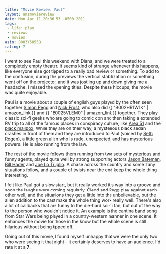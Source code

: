 ```yaml
---
title: "Movie Review: Paul"
layout: amzmoviereview
date: Mon Apr 11 20:36:53 -0500 2011
tags:
 - life::play
 - reviews
 - movies
asin: B003Y5H55Q
rating: 7
---
```

I went to see Paul this weekend with Diana, and we were treated to a
completely empty theater.  It seems kind of strange whenever this
happens, like everyone else got tipped to a really bad review or
something.  To add to the confusion, during the previews the vertical
stabilization or something went off on the projector, and it was
jostling up and down giving me a headache.  I missed the opening
titles.  Despite these hiccups, the movie was quite enjoyable.

Paul is a movie about a couple of english guys played by the often
seen together [Simon Pegg](http://www.imdb.com/name/nm0670408/) and [Nick Frost](http://www.imdb.com/name/nm0296545/), who also did 
{{ "B002HR1W1K" | amazon_link }} and 
{{ "B0025VLEM0" | amazon_link }} together.  They play classic sci-fi geeks who are
going to comic con and then taking a extended RV trip to all of the famous places
in conspiracy culture, like [Area
51](http://en.wikipedia.org/wiki/Area_51) and the [black
mailbox](http://www.dreamlandresort.com/area51/mailbox.html),
While they are on their way, a mysterious black sedan crashes in front
of them and they are introduced to Paul (voiced by [Seth
Rogen](http://www.imdb.com/name/nm0736622/)), a
little green alien who is rude, unexpected, and has mysterious powers.
He is also running from the law.

The rest of the movie follows them running from two sets of mysterious
and funny agents,
played quite well by strong supporting actors [Jason
Bateman](http://www.imdb.com/name/nm0000867/), [Bill
Hader](http://www.imdb.com/name/nm0352778/) and
[Joe Lo Truglio](http://www.imdb.com/name/nm0516266/).  A chase across the country and some zany
situations follow, and a couple of twists near the end keep the whole
thing interesting.

I felt like Paul got a slow start, but it really worked it's way into
a groove and soon the laughs were coming regularly.  Cledd and Pegg
play against each other well, and the situations they get a little
into the unbelievable, but the alien addition to the cast make the
whole thing work really well.  There's also a lot of callbacks that
are funny to the die-hard sci-fi fan, but out of the way to the person
who wouldn't notice it.  An example is the cantina band song from Star
Wars being played in a country-western manner in one scene.  It
enhances the movie for those in the know but the whole scene is still
hilarious without being tipped off.

Going out of this movie, I found myself unhappy that we were the only two who
were seeing it that night - it certainly deserves to have an audience.
I'd rate it at a **7**.
